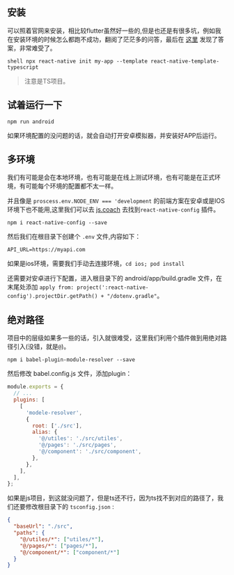 ## 安装

可以照着官网来安装，相比较flutter虽然好一些的,但是也还是有很多坑，例如我在安装环境的时候怎么都跑不成功，翻阅了茫茫多的问答，最后在 [这里](https://stackoverflow.com/questions/35000729/android-studio-could-not-initialize-class-org-codehaus-groovy-runtime-invokerhel) 发现了答案，非常难受了。

`shell
npx react-native init my-app --template react-native-template-typescript
`
>注意是TS项目。

## 试着运行一下
```shell
npm run android
```
如果环境配置的没问题的话，就会自动打开安卓模拟器，并安装好APP后运行。

## 多环境

我们有可能是会在本地环境，也有可能是在线上测试环境，也有可能是在正式环境，有可能每个环境的配置都不太一样。

并且像是 `proscess.env.NODE_ENV === 'development` 的前端方案在安卓或是IOS环境下也不能用,这里我们可以去 [js.coach](https://js.coach/) 去找到`react-native-config` 插件。

```shell
npm i react-native-config --save
```
然后我们在根目录下创建个 `.env` 文件,内容如下：
```env
API_URL=https://myapi.com
```
如果是ios环境，需要我们手动去连接环境，`cd ios; pod install`

还需要对安卓进行下配置，进入根目录下的 android/app/build.gradle 文件，在末尾处添加 `apply from: project(':react-native-config').projectDir.getPath() + "/dotenv.gradle"`。

## 绝对路径

项目中的层级如果多一些的话，引入就很难受，这里我们利用个插件做到用绝对路径引入(没错，就是`@`)。

```shell
npm i babel-plugin-module-resolver --save
```
然后修改 babel.config.js 文件，添加plugin：
```js
module.exports = {
  // ...
  plugins: [
    [
      'modele-resolver',
      {
        root: ['./src'],
        alias: {
          '@/utiles': './src/utiles',
          '@/pages': './src/pages',
          '@/component': './src/component',
        },
      },
    ],
  ],
};
```

如果是js项目，到这就没问题了，但是ts还不行，因为ts找不到对应的路径了，我们还要修改根目录下的 `tsconfig.json` :
```json
{
  "baseUrl": "./src",  
  "paths": {
    "@/utiles/*": ["utiles/*"],
    "@/pages/*": ["pages/*"],
    "@/component/*": ["component/*"]
  }                         
}
``` 


